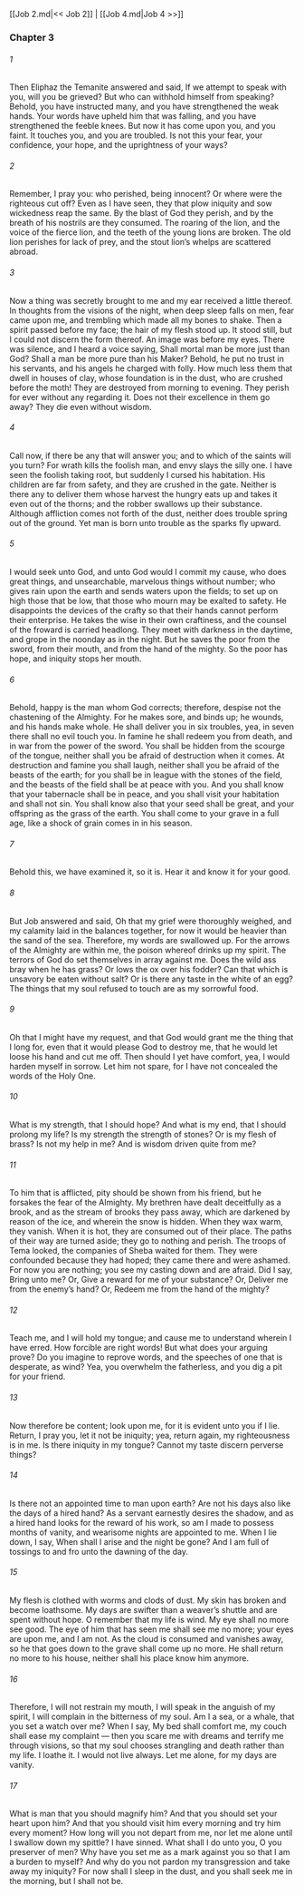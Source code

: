 [[Job 2.md|<< Job 2]]  |  [[Job 4.md|Job 4 >>]]

### Chapter 3
###### 1
Then Eliphaz the Temanite answered and said, If we attempt to speak with you, will you be grieved? But who can withhold himself from speaking? Behold, you have instructed many, and you have strengthened the weak hands. Your words have upheld him that was falling, and you have strengthened the feeble knees. But now it has come upon you, and you faint. It touches you, and you are troubled. Is not this your fear, your confidence, your hope, and the uprightness of your ways?

###### 2
Remember, I pray you: who perished, being innocent? Or where were the righteous cut off? Even as I have seen, they that plow iniquity and sow wickedness reap the same. By the blast of God they perish, and by the breath of his nostrils are they consumed. The roaring of the lion, and the voice of the fierce lion, and the teeth of the young lions are broken. The old lion perishes for lack of prey, and the stout lion’s whelps are scattered abroad.

###### 3
Now a thing was secretly brought to me and my ear received a little thereof. In thoughts from the visions of the night, when deep sleep falls on men, fear came upon me, and trembling which made all my bones to shake. Then a spirit passed before my face; the hair of my flesh stood up. It stood still, but I could not discern the form thereof. An image was before my eyes. There was silence, and I heard a voice saying, Shall mortal man be more just than God? Shall a man be more pure than his Maker? Behold, he put no trust in his servants, and his angels he charged with folly. How much less them that dwell in houses of clay, whose foundation is in the dust, who are crushed before the moth! They are destroyed from morning to evening. They perish for ever without any regarding it. Does not their excellence in them go away? They die even without wisdom.

###### 4
Call now, if there be any that will answer you; and to which of the saints will you turn? For wrath kills the foolish man, and envy slays the silly one. I have seen the foolish taking root, but suddenly I cursed his habitation. His children are far from safety, and they are crushed in the gate. Neither is there any to deliver them whose harvest the hungry eats up and takes it even out of the thorns; and the robber swallows up their substance. Although affliction comes not forth of the dust, neither does trouble spring out of the ground. Yet man is born unto trouble as the sparks fly upward.

###### 5
I would seek unto God, and unto God would I commit my cause, who does great things, and unsearchable, marvelous things without number; who gives rain upon the earth and sends waters upon the fields; to set up on high those that be low, that those who mourn may be exalted to safety. He disappoints the devices of the crafty so that their hands cannot perform their enterprise. He takes the wise in their own craftiness, and the counsel of the froward is carried headlong. They meet with darkness in the daytime, and grope in the noonday as in the night. But he saves the poor from the sword, from their mouth, and from the hand of the mighty. So the poor has hope, and iniquity stops her mouth.

###### 6
Behold, happy is the man whom God corrects; therefore, despise not the chastening of the Almighty. For he makes sore, and binds up; he wounds, and his hands make whole. He shall deliver you in six troubles, yea, in seven there shall no evil touch you. In famine he shall redeem you from death, and in war from the power of the sword. You shall be hidden from the scourge of the tongue, neither shall you be afraid of destruction when it comes. At destruction and famine you shall laugh, neither shall you be afraid of the beasts of the earth; for you shall be in league with the stones of the field, and the beasts of the field shall be at peace with you. And you shall know that your tabernacle shall be in peace, and you shall visit your habitation and shall not sin. You shall know also that your seed shall be great, and your offspring as the grass of the earth. You shall come to your grave in a full age, like a shock of grain comes in in his season.

###### 7
Behold this, we have examined it, so it is. Hear it and know it for your good.

###### 8
But Job answered and said, Oh that my grief were thoroughly weighed, and my calamity laid in the balances together, for now it would be heavier than the sand of the sea. Therefore, my words are swallowed up. For the arrows of the Almighty are within me, the poison whereof drinks up my spirit. The terrors of God do set themselves in array against me. Does the wild ass bray when he has grass? Or lows the ox over his fodder? Can that which is unsavory be eaten without salt? Or is there any taste in the white of an egg? The things that my soul refused to touch are as my sorrowful food.

###### 9
Oh that I might have my request, and that God would grant me the thing that I long for, even that it would please God to destroy me, that he would let loose his hand and cut me off. Then should I yet have comfort, yea, I would harden myself in sorrow. Let him not spare, for I have not concealed the words of the Holy One.

###### 10
What is my strength, that I should hope? And what is my end, that I should prolong my life? Is my strength the strength of stones? Or is my flesh of brass? Is not my help in me? And is wisdom driven quite from me?

###### 11
To him that is afflicted, pity should be shown from his friend, but he forsakes the fear of the Almighty. My brethren have dealt deceitfully as a brook, and as the stream of brooks they pass away, which are darkened by reason of the ice, and wherein the snow is hidden. When they wax warm, they vanish. When it is hot, they are consumed out of their place. The paths of their way are turned aside; they go to nothing and perish. The troops of Tema looked, the companies of Sheba waited for them. They were confounded because they had hoped; they came there and were ashamed. For now you are nothing; you see my casting down and are afraid. Did I say, Bring unto me? Or, Give a reward for me of your substance? Or, Deliver me from the enemy’s hand? Or, Redeem me from the hand of the mighty?

###### 12
Teach me, and I will hold my tongue; and cause me to understand wherein I have erred. How forcible are right words! But what does your arguing prove? Do you imagine to reprove words, and the speeches of one that is desperate, as wind? Yea, you overwhelm the fatherless, and you dig a pit for your friend.

###### 13
Now therefore be content; look upon me, for it is evident unto you if I lie. Return, I pray you, let it not be iniquity; yea, return again, my righteousness is in me. Is there iniquity in my tongue? Cannot my taste discern perverse things?

###### 14
Is there not an appointed time to man upon earth? Are not his days also like the days of a hired hand? As a servant earnestly desires the shadow, and as a hired hand looks for the reward of his work, so am I made to possess months of vanity, and wearisome nights are appointed to me. When I lie down, I say, When shall I arise and the night be gone? And I am full of tossings to and fro unto the dawning of the day.

###### 15
My flesh is clothed with worms and clods of dust. My skin has broken and become loathsome. My days are swifter than a weaver’s shuttle and are spent without hope. O remember that my life is wind. My eye shall no more see good. The eye of him that has seen me shall see me no more; your eyes are upon me, and I am not. As the cloud is consumed and vanishes away, so he that goes down to the grave shall come up no more. He shall return no more to his house, neither shall his place know him anymore.

###### 16
Therefore, I will not restrain my mouth, I will speak in the anguish of my spirit, I will complain in the bitterness of my soul. Am I a sea, or a whale, that you set a watch over me? When I say, My bed shall comfort me, my couch shall ease my complaint — then you scare me with dreams and terrify me through visions, so that my soul chooses strangling and death rather than my life. I loathe it. I would not live always. Let me alone, for my days are vanity.

###### 17
What is man that you should magnify him? And that you should set your heart upon him? And that you should visit him every morning and try him every moment? How long will you not depart from me, nor let me alone until I swallow down my spittle? I have sinned. What shall I do unto you, O you preserver of men? Why have you set me as a mark against you so that I am a burden to myself? And why do you not pardon my transgression and take away my iniquity? For now shall I sleep in the dust, and you shall seek me in the morning, but I shall not be.